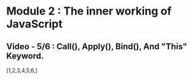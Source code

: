 # Module 2 : The inner working of JavaScript

## Video - 5/6 : Call(), Apply(), Bind(), And "This" Keyword.


[1,2,3,4,5,6,]